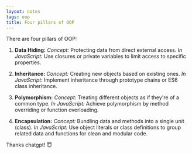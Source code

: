 ```yaml
---
layout: notes
tags: oop
title: Four pillars of OOP
---
```


There are four pillars of OOP:

1. **Data Hiding:** _Concept:_ Protecting data from direct external access. _In JavaScript:_ Use closures or private variables to limit access to specific properties.
    
2. **Inheritance:** _Concept:_ Creating new objects based on existing ones. _In JavaScript:_ Implement inheritance through prototype chains or ES6 class inheritance.
    
3. **Polymorphism:** _Concept:_ Treating different objects as if they're of a common type. _In JavaScript:_ Achieve polymorphism by method overriding or function overloading.
    
4. **Encapsulation:** _Concept:_ Bundling data and methods into a single unit (class). _In JavaScript:_ Use object literals or class definitions to group related data and functions for clean and modular code.

Thanks chatgpt! 😇